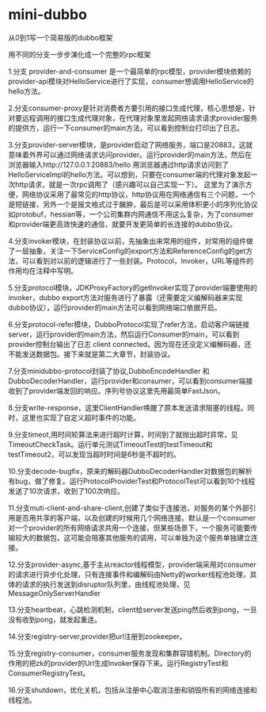 # mini-dubbo
从0到1写一个简易版的dubbo框架

用不同的分支一步步演化成一个完整的rpc框架

1.分支 provider-and-consumer 是一个最简单的rpc模型，provider模块依赖的provider-api模块对HelloService进行了实现，consumer想调用HelloService的hello方法。

2.分支consumer-proxy是针对消费者方要引用的接口生成代理，核心思想是，针对要远程调用的接口生成代理对象，在代理对象里发起网络请求请求provider服务的提供方，运行一下consumer的main方法，可以看到控制台打印出了日志。

3.分支provider-server模块，是provider启动了网络服务，端口是20883，这就意味着外界可以通过网络请求访问provider。运行provider的main方法，然后在浏览器输入http://127.0.0.1:20883/hello
用浏览器通过http请求访问到了HelloServiceImpl的hello方法。可以想到，只要在consumer端的代理对象发起一次http请求，就是一次rpc调用了（感兴趣可以自己实现一下）。
这里为了演示方便，网络协议采用了最常见的http协议，http协议用在网络通信有三个问题，一个是短链接，另外一个是报文格式过于臃肿，最后是可以采用体积更小的序列化协议如protobuf，hessian等，一个公司集群内网通信不用这么复杂，为了consumer和provider端更高效快速的通信，就要开发更简单的长连接的dubbo协议。

4.分支invoker模块，在封装协议以前，先抽象出来常用的组件，对常用的组件做了一层抽象，关注一下ServiceConfig的export方法和ReferenceConfig的get方法，可以看到对以前的逻辑进行了一些封装。Protocol，Invoker，URL等组件的作用均在注释中写明。

5.分支protocol模块，JDKProxyFactory的getInvoker实现了provider端要使用的invoker，dubbo export方法对服务进行了暴露（还需要定义编解码器来实现dubbo协议），运行provider的main方法可以看到网络端口依据开启。

6.分支protocol-refer模块，DubboProtocol实现了refer方法，启动客户端链接server，运行provider的main方法，然后运行Consumer的main，可以看到provider控制台输出了日志 client connected。因为现在还没定义编解码器，还不能发送数据包。接下来就是第二大章节，封装协议。

7.分支minidubbo-protocol封装了协议,DubboEncodeHandler 和 DubboDecoderHandler，运行provider和consumer，可以看到consumer端接收到了provider端发回的响应。序列号协议这里先用最简单FastJson。

8.分支write-response，这里ClientHandler唤醒了原本发送请求阻塞的线程。同时，这里也实现了自定义超时事件的功能。

9.分支timeot,用时间轮算法来进行超时计算，时间到了就抛出超时异常，见TimeoutCheckTask。运行单元测试TimeoutTest的testTimeout和testTimeout2，可以发现当超时时间是6秒是不超时的。

10.分支decode-bugfix，原来的解码器DubboDecoderHandler对数据包的解析有bug，做了修复。运行ProtocolProviderTest和ProtocolTest可以看到10个线程发送了10次请求，收到了100次响应。

11.分支muti-client-and-share-client,创建了类似于连接池，对服务的某个外部引用是否用共享的客户端，以及创建的时候用几个网络连接。默认是一个consumer对一个provider的所有网络请求共用一个连接，但某些场景下，一个服务可能要传输较大的数据包，这可能会阻塞其他服务的调用，可以单独为这个服务单独建立连接。

12.分支provider-async,基于主从reactor线程模型，provider端采用对consumer的请求进行异步化处理，只有连接事件和编解码由Netty的worker线程池处理，具体的请求的执行发送到disruptor队列里，由线程池处理，见MessageOnlyServerHandler

13.分支heartbeat，心跳检测机制，client给server发送ping然后收到pong，一旦没有收到pong，就发起重连。

14.分支registry-server,provider把url注册到zookeeper。

15.分支registry-consumer，consumer服务发现和集群容错机制。Directory的作用的把zk的provider的Url生成Invoker保存下来。运行RegistryTest和ConsumerRegistryTest。

16.分支shutdown，优化关机，包括从注册中心取消注册和销毁所有的网络连接和线程池。

